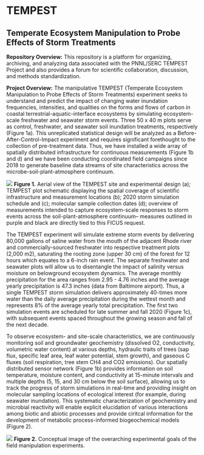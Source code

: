 # TEMPEST
## Temperate Ecosystem Manipulation to Probe Effects of Storm Treatments 

**Repository Overview:** This repository is a platform for organizing, archiving, and analyzing data associated with the PNNL/SERC TEMPEST Project and also provides a forum for scientific collaboration, discussion, and methods standardization.

**Project Overview:** The manipulative TEMPEST (Temperate Ecosystem Manipulation to Probe Effects of Storm Treatments) experiment seeks to understand and predict the impact of changing water inundation frequencies, intensities, and qualities on the forms and flows of carbon in coastal terrestrial-aquatic-interface ecosystems by simulating ecosystem-scale freshwater and seawater storm events. Three 50 x 40 m plots serve as control, freshwater, and seawater soil inundation treatments, respectively (Figure 1a). This unreplicated statistical design will be analyzed as a Before-After-Control-Impact experiment and requires significant forethought to the collection of pre-treatment data. Thus, we have installed a wide array of spatially distributed infrastructure for continuous measurements (Figure 1b and d) and we have been conducting coordinated field campaigns since 2018 to generate baseline data streams of site characteristics across the microbe-soil-plant-atmosphere continuum. 

![](https://github.com/PNNL-SERC-COMPASS/TEMPEST/blob/master/Conceptual%20Figures/Aerial%20view%20of%20TEMPEST%20site%20and%20experimental%20design.png)
**Figure 1.** Aerial view of the TEMPEST site and experimental design (a); TEMPEST plot schematic displaying the spatial coverage of scientific infrastructure and measurement locations (b); 2020 storm simulation schedule and (c); molecular sample collection dates (d); overview of measurements intended to capture ecosystem-scale responses to storm events across the soil-plant-atmosphere continuum– measures outlined in purple and black are directly tied to this FICUS request.

The TEMPEST experiment will simulate extreme storm events by delivering 80,000 gallons of saline water from the mouth of the adjacent Rhode river and commercially-sourced freshwater into respective treatment plots (2,000 m2), saturating the rooting zone (upper 30 cm) of the forest for 12 hours which equates to a 6-inch rain event. The separate freshwater and seawater plots will allow us to disentangle the impact of salinity versus moisture on belowground ecosystem dynamics. The average monthly precipitation for the area ranges from 2.95 - 4.76 inches and the average yearly precipitation is 47.3 inches (data from Baltimore airport). Thus, a single TEMPEST storm simulation delivers approximately 40-times more water than the daily average precipitation during the wettest month and represents 8% of the average yearly total precipitation. The first two simulation events are scheduled for late summer and fall 2020 (Figure 1c), with subsequent events spaced throughout the growing season and fall of the next decade.

To observe ecosystem- and site-scale characteristics, we are continuously monitoring soil and groundwater geochemistry (dissolved O2, conductivity, volumetric water content) at various depths, hydraulic traits of trees (sap flux, specific leaf area, leaf water potential, stem growth), and gaseous C fluxes (soil respiration, tree stem CH4 and CO2 emissions). Our spatially distributed sensor network (Figure 1b) provides information on soil temperature, moisture content, and conductivity at 15-minute intervals and multiple depths (5, 15, and 30 cm below the soil surface), allowing us to track the progress of storm simulations in real-time and providing insight on molecular sampling locations of ecological interest (for example, during seawater inundation). This systematic characterization of geochemistry and microbial reactivity will enable explicit elucidation of various interactions among biotic and abiotic processes and provide ciritcal information for the development of metabolic process-informed biogeochemical models (Figure 2).

![](https://github.com/PNNL-SERC-COMPASS/TEMPEST/blob/master/Conceptual%20Figures/Overarching%20Experimental%20Goals.png)
**Figure 2.** Conceptual image of the overarching experimental goals of the field manipulation experiments. 
